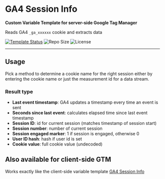 # GA4 Session Info

**Custom Variable Template for server-side Google Tag Manager**

Reads GA4 `_ga_xxxxxx` cookie and extracts data 

[![Template Status](https://img.shields.io/badge/Community%20Template%20Gallery%20Status-submitted-orange)](https://tagmanager.google.com/gallery/#/owners/mbaersch/templates/ga4-session-info-server) ![Repo Size](https://img.shields.io/github/repo-size/mbaersch/ga4-session-info-server) ![License](https://img.shields.io/github/license/mbaersch/ga4-session-info-server)

---

## Usage
Pick a method to determine a cookie name for the right session either by entering the cookie name or just the measurement id for a data stream.

### Result type
  - **Last event timestamp**: GA4 updates a timestamp every time an event is sent
  - **Seconds since last event**: calculates elapsed time since last event timestamp
  - **Session ID**: id for current session (matches timestamp of session start)
  - **Session number**: number of current session 
  - **Session engaged marker**: 1 if session is engaged, otherwise 0
  - **User ID hash**: hash if user id is set
  - **Cookie value**: full cookie value (undecoded)  

## Also available for client-side GTM
Works exactly like the client-side variable template [GA4 Session Info](https://github.com/mbaersch/ga4-session-info)
